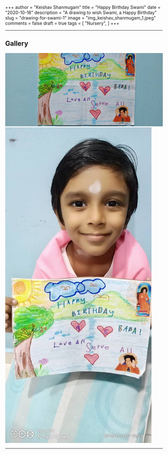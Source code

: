 +++
author = "Keishav Shanmugam"
title = "Happy Birthday Swami"
date = "2020-10-18"
description = "A drawing to wish Swami, a Happy Birthday"
slug = "drawing-for-swami-1"
image = "img_keishav_shanmugam_1.jpeg"
comments = false
draft = true
tags = [
    "Nursery",
]
+++

---

## Gallery

![](img_keishav_shanmugam_1.jpeg) ![](img_keishav_shanmugam_2.jpeg)

---